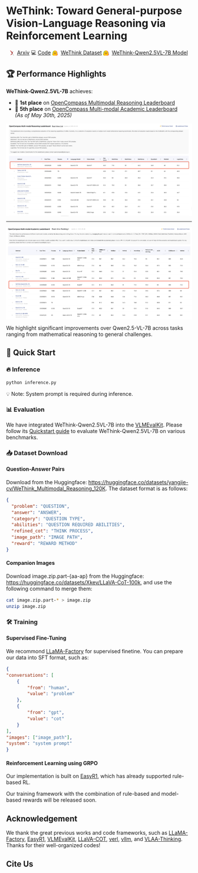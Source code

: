 
# WeThink: Toward General-purpose Vision-Language Reasoning via Reinforcement Learning


<p align="center">
  <img src="./assets/ar.svg" alt="Arxiv Logo" style="height: 1em; vertical-align: middle; margin-right: 0.3em;">
  <a href="" target="_blank">Arxiv</a>  
  💻  <a href="https://github.com/yangjie-cv/WeThink" target="_blank">Code</a>  
    <img src="./assets/hg.svg" alt="Hugging Face Logo" style="height: 1em; vertical-align: middle; margin-right: 0.3em;">
  <a href="https://huggingface.co/datasets/yangjie-cv/WeThink_Multimodal_Reasoning_120K" target="_blank">WeThink Dataset</a>  
    <img src="./assets/hg.svg" alt="Hugging Face Logo" style="height: 1em; vertical-align: middle; margin-right: 0.3em;">
  <a href="https://huggingface.co/yangjie-cv/WeThink-Qwen2.5VL-7B" target="_blank">WeThink-Qwen2.5VL-7B Model</a>  

</p>



## 🏆 Performance Highlights
**WeThink-Qwen2.5VL-7B** achieves:
- 🥇 **1st place** on [OpenCompass Multimodal Reasoning Leaderboard](https://rank.opencompass.org.cn/leaderboard-multimodal-reasoning/?m=REALTIME)
- 🏅 **5th place** on [OpenCompass Multi-modal Academic Leaderboard](https://rank.opencompass.org.cn/leaderboard-multimodal/?m=REALTIME)  
*(As of May 30th, 2025)*


<img src="assets/reasoning_leaderboard_highlight.png" width = "640" alt="pipeline" align=center />

-----

<img src="assets/academic_leaderborad_highlight.png" width = "640" alt="pipeline" align=center />


We highlight significant improvements over Qwen2.5-VL-7B across tasks ranging from mathematical reasoning to general challenges.

## 🚀 Quick Start
### 🔥 Inference
```bash
python inference.py
```
💡 ​​Note​​: System prompt is required during inference. 

### 📊 Evaluation
We have integrated WeThink-Qwen2.5VL-7B into the [VLMEvalKit](https://github.com/open-compass/VLMEvalKit). Please follow its [Quickstart guide](https://github.com/open-compass/VLMEvalKit/blob/main/docs/en/Quickstart.md) to evaluate WeThink-Qwen2.5VL-7B on various benchmarks.





### 📥 Dataset Download
#### Question-Answer Pairs
Download from the Huggingface: https://huggingface.co/datasets/yangjie-cv/WeThink_Multimodal_Reasoning_120K. The dataset format is as follows:
```json
{
  "problem": "QUESTION",
  "answer": "ANSWER",
  "category": "QUESTION TYPE",
  "abilities": "QUESTION REQUIRED ABILITIES",
  "refined_cot": "THINK PROCESS",
  "image_path": "IMAGE PATH",
  "reward": "REWARD METHOD"
}
```
#### Companion Images
Download image.zip.part-{aa-ap} from the Huggingface: https://huggingface.co/datasets/Xkev/LLaVA-CoT-100k, and use the following command to merge them:
```bash
cat image.zip.part-* > image.zip
unzip image.zip
```

### 🛠️ Training
#### Supervised Fine-Tuning
We recommond [LLaMA-Factory](https://github.com/hiyouga/LLaMA-Factory) for supervised finetine.
You can prepare our data into SFT format, such as:
```json
{
"conversations": [
    {
        "from": "human", 
        "value": "problem"
    },
    {
        "from": "gpt", 
        "value": "cot"
    }
],
"images": ["image_path"],
"system": "system prompt"
}
```
#### Reinforcement Learning using GRPO
Our implementation is built on [EasyR1](https://github.com/hiyouga/EasyR1), which has already supported rule-based RL.

Our training framework with the combination of rule-based and model-based rewards will be released soon.










## Acknowledgement 
We thank the great previous works and code frameworks, such as [LLaMA-Factory](https://github.com/hiyouga/LLaMA-Factory), [EasyR1](https://github.com/hiyouga/EasyR1), [VLMEvalKit](https://github.com/open-compass/VLMEvalKit), [LLaVA-COT](https://github.com/PKU-YuanGroup/LLaVA-CoT), [verl](https://github.com/volcengine/verl), [vllm](https://github.com/vllm-project/vllm), and [VLAA-Thinking](https://github.com/UCSC-VLAA/VLAA-Thinking). Thanks for their well-organized codes!



## Cite Us 


